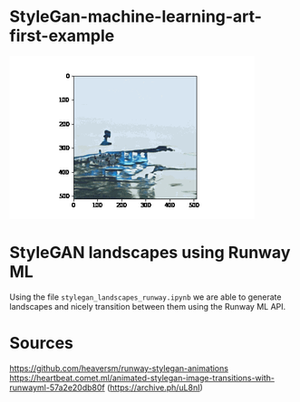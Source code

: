 # StyleGan-machine-learning-art-first-example

![Latent space walk](./latent_space_walk_example.gif)

# StyleGAN landscapes using Runway ML

Using the file `stylegan_landscapes_runway.ipynb` we are able to generate landscapes and nicely transition between them using the Runway ML API.

# Sources

https://github.com/heaversm/runway-stylegan-animations
https://heartbeat.comet.ml/animated-stylegan-image-transitions-with-runwayml-57a2e20db80f (https://archive.ph/uL8nI)
